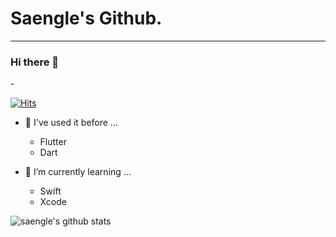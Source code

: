 # Saengle's Github.
-----------
### Hi there 👋

<!--
**saengle/saengle** is a ✨ _special_ ✨ repository because its `README.md` (this file) appears on your GitHub profile.

Here are some ideas to get you started:



####  Used at least once
- Flutter
- Dart
- Swift
- Xcode
  


  
- 🔭 I’m currently working on ...
- 👯 I’m looking to collaborate on ...
- 🤔 I’m looking for help with ...
- 💬 Ask me about ...
- 📫 How to reach me: ...
- 😄 Pronouns: ...
- ⚡ Fun fact: ...

--> -
 [![Hits](https://hits.seeyoufarm.com/api/count/incr/badge.svg?url=https%3A%2F%2Fgithub.com%2Fsaengle%2Fhit-counter&count_bg=%2379C83D&title_bg=%23555555&icon=&icon_color=%23E7E7E7&title=hits&edge_flat=false)](https://hits.seeyoufarm.com)

- 🤔 I've used it before ...
  - Flutter
  - Dart

- 🌱 I’m currently learning ...
  - Swift
  - Xcode

<!--
 [![Solved.ac
프로필](http://mazassumnida.wtf/api/v2/generate_badge?boj=zohv817)](https://solved.ac/zohv817)
-->
  
   
   ![saengle's github stats](https://github-readme-stats.vercel.app/api?username=saengle&show_icons=true)
